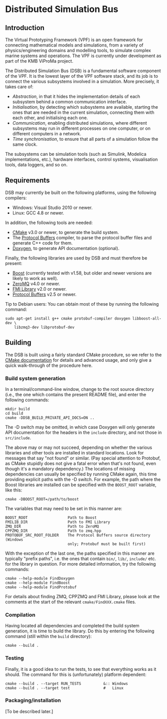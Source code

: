 Distributed Simulation Bus
==========================

Introduction
------------
The Virtual Prototyping Framework (VPF) is an open framework for connecting
mathematical models and simulations, from a variety of physics/engineering
domains and modelling tools, to simulate complex marine systems and operations.
The VPF is currently under development as part of the KMB ViProMa project.

The Distributed Simulation Bus (DSB) is a fundamental software component of
the VPF.  It is the lowest layer of the VPF software stack, and its job is to
connect the various subsystems involved in a simulation.  More precisely, it
takes care of:

  - *Abstraction*, in that it hides the implementation details of each subsystem
    behind a common communication interface.
  - *Initialisation*, by detecting which subsystems are available, starting the
    ones that are needed in the current simulation, connecting them with each
    other, and initialising each one.
  - *Communication*, enabling distributed simulations, where different
    subsystems may run in different processes on one computer, or on different
    computers in a network.
  - *Time synchronisation*, to ensure that all parts of a simulation follow the
    same clock.

The subsystems can be simulation tools (such as Simulink, Modelica
implementations, etc.), hardware interfaces, control systems, visualisation
tools, data loggers, and so on.


Requirements
------------
DSB may currently be built on the following platforms, using the following
compilers:

  - Windows: Visual Studio 2010 or newer.
  - Linux:   GCC 4.8 or newer.

In addition, the following tools are needed:

  - [CMake](http://cmake.org) v3.0 or newer, to generate the build system.
  - The [Protocol Buffers](https://developers.google.com/protocol-buffers/)
    compiler, to parse the protocol buffer files and generate C++ code for them.
  - [Doxygen](http://doxygen.org), to generate API documentation (optional).

Finally, the following libraries are used by DSB and must therefore be present:

  - [Boost](http://boost.org) (currently tested with v1.58, but older and newer
    versions are likely to work as well).
  - [ZeroMQ](http://zeromq.org) v4.0 or newer.
  - [FMI Library](http://jmodelica.org/FMILibrary) v2.0 or newer.
  - [Protocol Buffers](https://developers.google.com/protocol-buffers/) v2.5 or
    newer.

Tip to Debian users: You can obtain most of these by running the following
command:

    sudo apt-get install g++ cmake protobuf-compiler doxygen libboost-all-dev \
        libzmq3-dev libprotobuf-dev

Building
--------
The DSB is built using a fairly standard CMake procedure, so we refer to the
[CMake documentation](http://cmake.org/cmake/help/documentation.html) for
details and advanced usage, and only give a quick walk-through of the procedure
here.

### Build system generation ###

In a terminal/command-line window, change to the root source directory (i.e.,
the one which contains the present README file), and enter the following
commands:

    mkdir build
    cd build
    cmake -DDSB_BUILD_PRIVATE_API_DOCS=ON ..

The -D switch may be omitted, in which case Doxygen will only generate API
documentation for the headers in the `include` directory, and not those in
`src/include`.

The above may or may not succeed, depending on whether the various libraries and
other tools are installed in standard locations.  Look for messages that say
"not found" or similar.  (Pay special attention to Protobuf, as CMake stupidly
does not give a fatal error when that's not found, even though it's a mandatory
dependency.)  The locations of missing dependencies can usually be specified
by running CMake again, this time providing explicit paths with the -D switch.
For example, the path where the Boost libraries are installed can be specified
with the `BOOST_ROOT` variable, like this:

    cmake -DBOOST_ROOT=/path/to/boost

The variables that may need to be set in this manner are:

    BOOST_ROOT                  Path to Boost
    FMILIB_DIR                  Path to FMI Library
    ZMQ_DIR                     Path to ZeroMQ
    CPPZMQ_DIR                  Path to zmq.hpp
    PROTOBUF_SRC_ROOT_FOLDER    The Protocol Buffers source directory (Windows
                                only; Protobuf must be built first)

With the exception of the last one, the paths specified in this manner are
typically "prefix paths", i.e. the ones that contain `bin/`, `lib/`, `include/`
etc. for the library in question.  For more detailed information, try the
following commands:

    cmake --help-module FindDoxygen
    cmake --help-module FindBoost
    cmake --help-module FindProtobuf

For details about finding ZMQ, CPPZMQ and FMI Library, please look at the
comments at the start of the relevant `cmake/FindXXX.cmake` files.

### Compilation ###

Having located all dependencies and completed the build system generation, it is
time to build the library.  Do this by entering the following command (still
within the `build` directory):

    cmake --build .

### Testing ###

Finally, it is a good idea to run the tests, to see that everything works as
it should.  The command for this is (unfortunately) platform dependent:

    cmake --build . --target RUN_TESTS          &:: Windows
    cmake --build . --target test               #   Linux

### Packaging/installation ###

[To be described later.]

